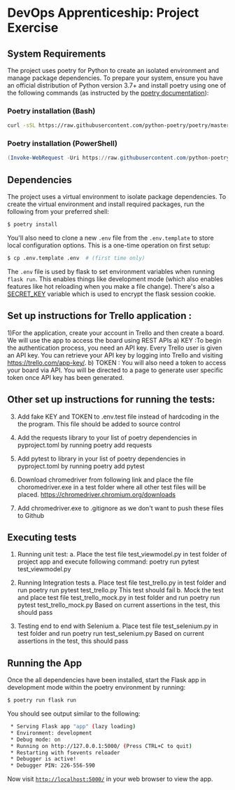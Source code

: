 # DevOps Apprenticeship: Project Exercise

## System Requirements

The project uses poetry for Python to create an isolated environment and manage package dependencies. To prepare your system, ensure you have an official distribution of Python version 3.7+ and install poetry using one of the following commands (as instructed by the [poetry documentation](https://python-poetry.org/docs/#system-requirements)):

### Poetry installation (Bash)

```bash
curl -sSL https://raw.githubusercontent.com/python-poetry/poetry/master/get-poetry.py | python
```

### Poetry installation (PowerShell)

```powershell
(Invoke-WebRequest -Uri https://raw.githubusercontent.com/python-poetry/poetry/master/get-poetry.py -UseBasicParsing).Content | python
```

## Dependencies

The project uses a virtual environment to isolate package dependencies. To create the virtual environment and install required packages, run the following from your preferred shell:

```bash
$ poetry install
```

You'll also need to clone a new `.env` file from the `.env.template` to store local configuration options. This is a one-time operation on first setup:

```bash
$ cp .env.template .env  # (first time only)
```

The `.env` file is used by flask to set environment variables when running `flask run`. This enables things like development mode (which also enables features like hot reloading when you make a file change). There's also a [SECRET_KEY](https://flask.palletsprojects.com/en/1.1.x/config/#SECRET_KEY) variable which is used to encrypt the flask session cookie.

## Set up instructions for Trello application :
1)For the application, create your account in Trello and then create a board.
We will use the app to access the board using REST APIs
a) KEY :To begin the authentication process, you need an API key. Every Trello user is given an API key. You can retrieve your API key by logging into Trello and visiting https://trello.com/app-key/.
b) TOKEN : You will also need a token to access your board via API. You will be directed to a page to generate user specific token once API key has been generated.

## Other set up instructions for running the tests:
3) Add fake KEY and TOKEN to .env.test file instead of hardcoding in the the program. This file should be added to source control

4) Add the requests library to your list of poetry dependencies in
pyproject.toml by running poetry add requests

5) Add pytest to library in your list of poetry dependencies in pyproject.toml by running poetry add pytest

6) Download chromedriver from following link and place the file choromedriver.exe in a test folder where all other test files will be placed. 
https://chromedriver.chromium.org/downloads

7) Add chromedriver.exe to .gitignore as we don't want to push these files to Github

## Executing tests
1) Running unit test:
a. Place the test file test_viewmodel.py in test folder of project app and execute following command:
poetry run pytest test_viewmodel.py

2) Running Integration tests
a. Place test file test_trello.py in test folder and run  poetry run pytest test_trello.py
This test should fail
b. Mock the test and place test file test_trello_mock.py in test folder and run  poetry run pytest test_trello_mock.py
Based on current assertions in the test, this should pass

3) Testing end to end with Selenium
a. Place test file test_selenium.py in test folder and run poetry run test_selenium.py
Based on current assertions in the test, this should pass



## Running the App

Once the all dependencies have been installed, start the Flask app in development mode within the poetry environment by running:
```bash
$ poetry run flask run
```

You should see output similar to the following:
```bash
 * Serving Flask app "app" (lazy loading)
 * Environment: development
 * Debug mode: on
 * Running on http://127.0.0.1:5000/ (Press CTRL+C to quit)
 * Restarting with fsevents reloader
 * Debugger is active!
 * Debugger PIN: 226-556-590
```
Now visit [`http://localhost:5000/`](http://localhost:5000/) in your web browser to view the app.


